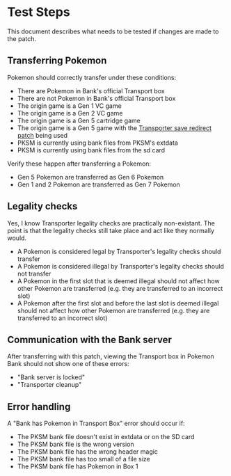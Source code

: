 # Test Steps

This document describes what needs to be tested if changes are made to the patch.

## Transferring Pokemon

Pokemon should correctly transfer under these conditions:

- There are Pokemon in Bank's official Transport box
- There are not Pokemon in Bank's official Transport box
- The origin game is a Gen 1 VC game
- The origin game is a Gen 2 VC game
- The origin game is a Gen 5 cartridge game
- The origin game is a Gen 5 game with the [Transporter save redirect patch](https://github.com/zaksabeast/DreamRadarCartRedirect/releases/tag/v2.0.0) being used
- PKSM is currently using bank files from PKSM's extdata
- PKSM is currently using bank files from the sd card

Verify these happen after transferring a Pokemon:

- Gen 5 Pokemon are transferred as Gen 6 Pokemon
- Gen 1 and 2 Pokemon are transferred as Gen 7 Pokemon

## Legality checks

Yes, I know Transporter legality checks are practically non-existant. The point is that the legality checks still take place and act like they normally would.

- A Pokemon is considered legal by Transporter's legality checks should transfer
- A Pokemon is considered illegal by Transporter's legality checks should not transfer
- A Pokemon in the first slot that is deemed illegal should not affect how other Pokemon are transferred (e.g. they are transferred to an incorrect slot)
- A Pokemon after the first slot and before the last slot is deemed illegal should not affect how other Pokemon are transferred (e.g. they are transferred to an incorrect slot)

## Communication with the Bank server

After transferring with this patch, viewing the Transport box in Pokemon Bank should not show one of these errors:

- "Bank server is locked"
- "Transporter cleanup"

## Error handling

A "Bank has Pokemon in Transport Box" error should occur if:

- The PKSM bank file doesn't exist in extdata or on the SD card
- The PKSM bank file is the wrong version
- The PKSM bank file has the wrong header magic
- The PKSM bank file has too small of a file size
- The PKSM bank file has Pokemon in Box 1
